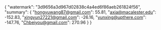 {
    "watermark": "3d9656a3d967d02838c4a4ed6f86aeb261824f56", 
    "summary": {
        "hongyuwang87@gmail.com": 55.81, 
        "axia@macalester.edu": -152.83, 
        "xingyun27221@gmail.com": -26.16, 
        "yunxing@upthere.com": -147.76, 
        "Chbeiyou@gmail.com": 270.96
    }
}
